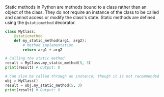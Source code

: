 Static methods in Python are methods bound to a class rather than an object of the class. They do not require an instance of the class to be called and cannot access or modify the class's state. Static methods are defined using the `@staticmethod` decorator.
```python
class MyClass:
    @staticmethod
    def my_static_method(arg1, arg2):
        # Method implementation
        return arg1 + arg2

# Calling the static method
result = MyClass.my_static_method(5, 3)
print(result) # Output: 8

# Can also be called through an instance, though it is not recommended
obj = MyClass()
result = obj.my_static_method(5, 3)
print(result) # Output: 8
```
